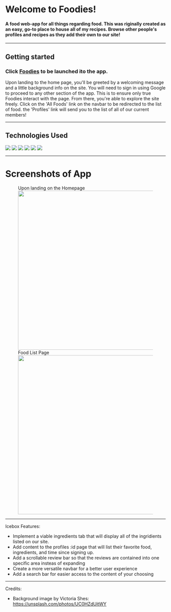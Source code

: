 # Welcome to Foodies!
#### A food web-app for all things regarding food. This was riginally created as an easy, go-to place to house all of my recipes. Browse other people's profiles and recipes as they add their own to our site!

---

## Getting started

### Click <a href="http://fabian-foodies.herokuapp.com/" target="_blank">Foodies</a> to be launched ito the app.

Upon landing to the home page, you'll be greeted by a welcoming message and a little background info on the site. You will need to sign in using Google to proceed to any other section of the app. This is to ensure only true Foodies interact with the page. From there, you're able to explore the site freely. Click on the 'All Foods' link on the navbar to be redirected to the list of food. the 'Profiles' link will send you to the list of all of our current members! 

---

## Technologies Used
<img src="https://img.shields.io/badge/JavaScript-F7DF1E?style=for-the-badge&logo=javascript&logoColor=black">
<img src="https://img.shields.io/badge/Node.js-43853D?style=for-the-badge&logo=node.js&logoColor=white">
<img src="https://img.shields.io/badge/MongoDB-4EA94B?style=for-the-badge&logo=mongodb&logoColor=white">
<img src="https://img.shields.io/badge/Bootstrap-563D7C?style=for-the-badge&logo=bootstrap&logoColor=white">
<img src="https://img.shields.io/badge/Express.js-404D59?style=for-the-badge">
<img src="https://img.shields.io/badge/CSS3-1572B6?style=for-the-badge&logo=css3&logoColor=white">

---

# Screenshots of App

<figure>
  <figcaption> Upon landing on the Homepage</figcaption>
  <img src="https://i.imgur.com/K2IZyGV.jpg" width="500" height="">
  <figcaption> Food List Page </figcaption>
  <img src="https://i.imgur.com/Iivky87.jpg" width="500" height="">
</figure>

---

Icebox Features:

* Implement a viable ingredients tab that will display all of the ingridients listed on our site.
* Add content to the profiles :id page that will list their favorite food, ingredients, and time since signing up.
* Add a scrollable review bar so that the reviews are contained into one specific area insteas of expanding
* Create a more versatile navbar for a better user experience
* Add a search bar for easier access to the content of your choosing

---
Credits: 
  - Background image by Victoria Shes: https://unsplash.com/photos/UC0HZdUitWY